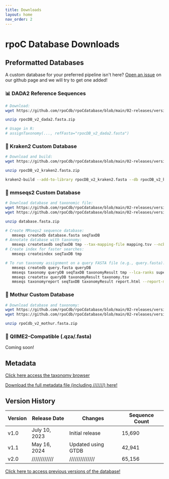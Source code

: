 ```yaml
---
title: Downloads
layout: home
nav_order: 2
---
```


# rpoC Database Downloads

## Preformatted Databases

A custom database for your preferred pipeline isn't here? [Open an issue](https://github.com/rpoCdb/rpoCdatabase/issues) on our github page and we will try to get one added!

### 📊 DADA2 Reference Sequences

```bash
# Download:
wget https://github.com/rpoCdb/rpoCdatabase/blob/main/02-releases/version_2.0/dada2/rpocDB_v2_dada2.fasta.zip

unzip rpocDB_v2_dada2.fasta.zip

# Usage in R:
# assignTaxonomy(..., refFasta="rpocDB_v2_dada2.fasta")
```

### 🦠 Kraken2 Custom Database

```bash
# Download and build:
wget https://github.com/rpoCdb/rpoCdatabase/blob/main/02-releases/version_2.0/kraken2/rpocDB_v2_kraken2.fasta.zip 

unzip rpocDB_v2_kraken2.fasta.zip

kraken2-build --add-to-library rpocDB_v2_kraken2.fasta --db rpocDB_v2_kraken2.db
```

### 🔬 mmseqs2 Custom Database

```bash
# Download database and taxonomic file:
wget https://github.com/rpoCdb/rpoCdatabase/blob/main/02-releases/version_2.0/mmseqs2/database.fasta.zip
wget https://github.com/rpoCdb/rpoCdatabase/blob/main/02-releases/version_2.0/mmseqs2/mapping.tsv

unzip database.fasta.zip 

# Create MMseqs2 sequence database:
   mmseqs createdb database.fasta seqTaxDB
# Annotate database with taxonomy:
   mmseqs createtaxdb seqTaxDB tmp --tax-mapping-file mapping.tsv --ncbi-tax-dump ncbi_taxdump
# Create index for faster searches:
   mmseqs createindex seqTaxDB tmp

# To run taxonomy assignment on a query FASTA file (e.g., query.fasta):
   mmseqs createdb query.fasta queryDB
   mmseqs taxonomy queryDB seqTaxDB taxonomyResult tmp --lca-ranks superkingdom,phylum,class,order,family,genus,species
   mmseqs createtsv queryDB taxonomyResult taxonomy.tsv
   mmseqs taxonomyreport seqTaxDB taxonomyResult report.html --report-mode 1
```

### 🧫 Mothur Custom Database

```bash
# Download database and taxonomy:
wget https://github.com/rpoCdb/rpoCdatabase/blob/main/02-releases/version_2.0/mothur/rpoCdb_v2_mothur.fasta.zip
wget https://github.com/rpoCdb/rpoCdatabase/blob/main/02-releases/version_2.0/mothur/rpoCdb_v2_mothur.taxonomy

unzip rpoCdb_v2_mothur.fasta.zip
```

### 🧬 QIIME2-Compatible (.qza/.fasta)

Coming soon!

## Metadata

[Click here access the taxonomy browser](https://aemann01.shinyapps.io/rpocdb_tax_browser/)

[Download the full metadata file (including ///////) here!]()

## Version History

| Version | Release Date   | Changes                         | Sequence Count |
|---------|---------------|----------------------------------|----------------|
| v1.0    | July 10, 2023 | Initial release                  | 15,690        |
| v1.1    | May 16, 2024  | Updated using GTDB               | 42,941        |
| v2.0    | ////////////  | //////////////                   | 65,156        |


[Click here to access previous versions of the database!](https://github.com/rpoCdb/rpoCdatabase/tree/main/02-releases)

